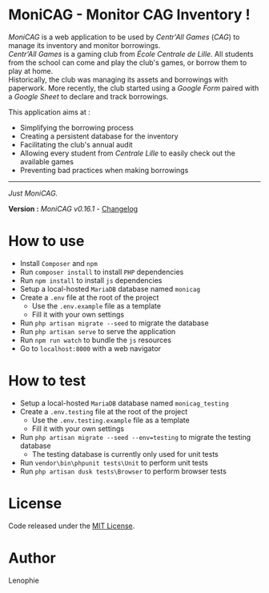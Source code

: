 # MoniCAG - Monitor CAG Inventory !

*MoniCAG* is a web application to be used by *Centr'All Games* (*CAG*) to manage its inventory and monitor borrowings.  
*Centr'All Games* is a gaming club from *École Centrale de Lille*. All students from the school can come and play the club's games, or borrow them to play at home.  
Historically, the club was managing its assets and borrowings with paperwork. More recently, the club started using a *Google Form* paired with a *Google Sheet* to declare and track borrowings.  

This application aims at :
* Simplifying the borrowing process
* Creating a persistent database for the inventory
* Facilitating the club's annual audit
* Allowing every student from *Centrale Lille* to easily check out the available games
* Preventing bad practices when making borrowings

---

*Just MoniCAG.*

**Version :** *MoniCAG v0.16.1* - [Changelog](./changelog.md)

# How to use

* Install ```Composer``` and ```npm```
* Run ```composer install``` to install ```PHP``` dependencies
* Run ```npm install``` to install ```js``` dependencies
* Setup a local-hosted ```MariaDB``` database named ```monicag```
* Create a ```.env``` file at the root of the project
    * Use the ```.env.example``` file as a template
    * Fill it with your own settings
* Run ```php artisan migrate --seed``` to migrate the database
* Run ```php artisan serve``` to serve the application
* Run ```npm run watch``` to bundle the ```js``` resources
* Go to ```localhost:8000``` with a web navigator

# How to test
* Setup a local-hosted ```MariaDB``` database named ```monicag_testing```
* Create a ```.env.testing``` file at the root of the project
    * Use the ```.env.testing.example``` file as a template
    * Fill it with your own settings
* Run ```php artisan migrate --seed --env=testing``` to migrate the testing database
    * The testing database is currently only used for unit tests
* Run ```vendor\bin\phpunit tests\Unit``` to perform unit tests
* Run ```php artisan dusk tests\Browser``` to perform browser tests


# License

Code released under the [MIT License](./LICENSE).

# Author

Lenophie